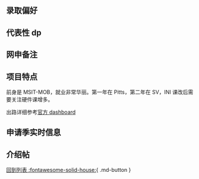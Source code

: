 ## 录取偏好

## 代表性 dp

## 网申备注

## 项目特点

前身是 MSIT-MOB，就业非常华丽。第一年在 Pitts，第二年在 SV，INI 课改后需要关注硬件课增多。

出路详细参考[官方 dashboard](https://www.cmu.edu/career/outcomes/post-grad-dashboard.html)

## 申请季实时信息

## 介绍帖

[回到列表 :fontawesome-solid-house:](grade.md){ .md-button }
